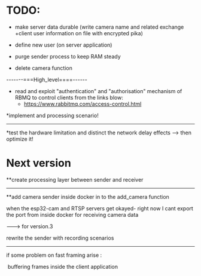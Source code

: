 # TODO:



* make server data durable (write camera name and related exchange +client user information  on file with encrypted pika)

* define new user (on server application)

* purge sender process to keep RAM steady

* delete camera function

-------===High_level====------

* read and exploit "authentication" and "authorisation"  mechanism of RBMQ to control clients from the links blow:
  * https://www.rabbitmq.com/access-control.html



*implement and processing scenario! 

-------------------------------

*test the hardware limitation and distinct the network delay effects --> then optimize it!

# Next version

**create processing layer between sender and receiver

--------

**add camera sender inside docker in to the  add_camera function 

when the esp32-cam and RTSP servers get okayed- right now I cant export the port from inside docker for receiving camera data

---> for version.3

rewrite the sender with recording scenarios 

----------------------------------------------------------



if some problem on fast framing arise :

​		 buffering frames inside the client application